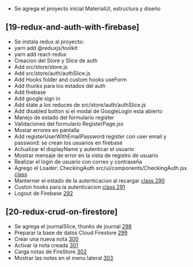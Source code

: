 - Se agrega el proyecto inicial MaterialUI, estructura y diseño

## [19-redux-and-auth-with-firebase]
- Se instala redux al proyecto:
- yarn add @reduxjs/toolkit
- yarn add react-redux
- Creacion del Store y Slice de auth
- Add src/store/store.js
- Add src/store/auth/authSlice.js
- Add Hooks folder and custom hooks useForm
- Add thunks para los estados del auth
- Add firebase
- Add google sign in
- Add state a los reduces de src/store/auth/authSlice.js
- Add disabled botton si el modal de GoogleLogin esta abierto
- Manejo de estado del formulario register
- Validaciones del formulario RegisterPage.jsx
- Mostar errores en pantalla
- Add registerUserWithEmailPassword register con user email y password: se crean los usuarios en firebase
- Actualizar el displayName y autenticar el usuario
- Mostrar mensaje de error en la vista de registro de usuario
- Realizar el login de usuario con correo y contraseña
- Agrego el Loader: CheckingAuth src/ui/components/CheckingAuth.jsx [class](https://www.udemy.com/course/react-cero-experto/learn/lecture/32298388#questions)
- Manterner el estado de la autenticacion al recargar [class 290](https://www.udemy.com/course/react-cero-experto/learn/lecture/20428715#questions)
- Custon hooks para la autenticacion [class 291](https://www.udemy.com/course/react-cero-experto/learn/lecture/32298508#questions)
- Logout de Firebase [292](https://www.udemy.com/course/react-cero-experto/learn/lecture/20120432#questions)


 ## [20-redux-crud-on-firestore]
 - Se agrega el journalSlice, thunks de journal [298](https://www.udemy.com/course/react-cero-experto/learn/lecture/32310794#questions)
 - Preparar la base de datos Cloud Firestore [299](https://www.udemy.com/course/react-cero-experto/learn/lecture/32311346#questions)
 - Crear una nueva nota [300](https://www.udemy.com/course/react-cero-experto/learn/lecture/20125334#questions)
 - Activar la nota creada [301](https://www.udemy.com/course/react-cero-experto/learn/lecture/20125338#questions)
 - Carga notas de FireStore [302](https://www.udemy.com/course/react-cero-experto/learn/lecture/20126428#questions)
 - Mostrar las notes en el menu lateral [303](https://www.udemy.com/course/react-cero-experto/learn/lecture/20127394#questions)


